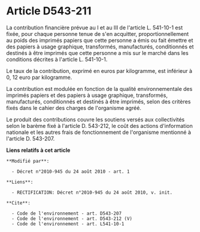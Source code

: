 # Article D543-211

La contribution financière prévue au I et au III de l'article L. 541-10-1 est fixée, pour chaque personne tenue de s'en
acquitter, proportionnellement au poids des imprimés papiers que cette personne a émis ou fait émettre et des papiers à usage
graphique, transformés, manufacturés, conditionnés et destinés à être imprimés que cette personne a mis sur le marché dans
les conditions décrites à l'article L. 541-10-1. 

Le taux de la contribution, exprimé en euros par kilogramme, est inférieur à 0, 12 euro par kilogramme. 

La contribution est modulée en fonction de la qualité environnementale des imprimés papiers et des papiers à usage graphique,
transformés, manufacturés, conditionnés et destinés à être imprimés, selon des critères fixés dans le cahier des charges de
l'organisme agréé. 

Le produit des contributions couvre les soutiens versés aux collectivités selon le barème fixé à l'article D. 543-212, le
coût des actions d'information nationale et les autres frais de fonctionnement de l'organisme mentionné à l'article D.
543-207.

**Liens relatifs à cet article**

	**Modifié par**:

	  - Décret n°2010-945 du 24 août 2010 - art. 1

	**Liens**:

	  - RECTIFICATION: Décret n°2010-945 du 24 août 2010, v. init.

	**Cite**:

	  - Code de l'environnement - art. D543-207
	  - Code de l'environnement - art. D543-212 (V)
	  - Code de l'environnement - art. L541-10-1
